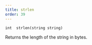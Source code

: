 ```yaml
---
title: strlen
order: 39
---
```

`int  strlen(string string)`

Returns the length of the string in bytes.
